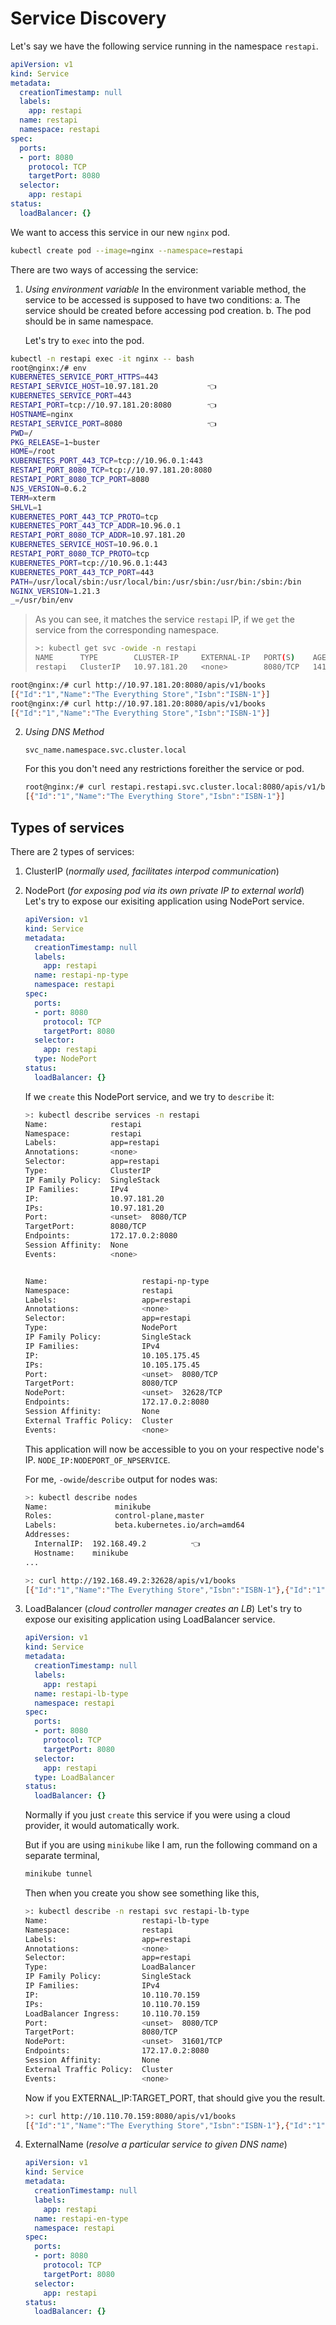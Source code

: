 # Service Discovery

Let's say we have the following service running in the namespace `restapi`.

```yaml
apiVersion: v1
kind: Service
metadata:
  creationTimestamp: null
  labels:
    app: restapi
  name: restapi
  namespace: restapi
spec:
  ports:
  - port: 8080
    protocol: TCP
    targetPort: 8080
  selector:
    app: restapi
status:
  loadBalancer: {}
```

We want to access this service in our new `nginx` pod.

```sh
kubectl create pod --image=nginx --namespace=restapi
```

There are two ways of accessing the service:

1. *Using environment variable*
   In the environment variable method, the service to be accessed is supposed to have two conditions:
   a.	The service should be created before accessing pod creation.
   b.	The pod should be in same namespace.

   Let's try to `exec` into the pod.

```sh
kubectl -n restapi exec -it nginx -- bash
root@nginx:/# env
KUBERNETES_SERVICE_PORT_HTTPS=443
RESTAPI_SERVICE_HOST=10.97.181.20			👈
KUBERNETES_SERVICE_PORT=443
RESTAPI_PORT=tcp://10.97.181.20:8080		👈
HOSTNAME=nginx
RESTAPI_SERVICE_PORT=8080					👈
PWD=/
PKG_RELEASE=1~buster
HOME=/root
KUBERNETES_PORT_443_TCP=tcp://10.96.0.1:443
RESTAPI_PORT_8080_TCP=tcp://10.97.181.20:8080
RESTAPI_PORT_8080_TCP_PORT=8080
NJS_VERSION=0.6.2
TERM=xterm
SHLVL=1
KUBERNETES_PORT_443_TCP_PROTO=tcp
KUBERNETES_PORT_443_TCP_ADDR=10.96.0.1
RESTAPI_PORT_8080_TCP_ADDR=10.97.181.20
KUBERNETES_SERVICE_HOST=10.96.0.1
RESTAPI_PORT_8080_TCP_PROTO=tcp
KUBERNETES_PORT=tcp://10.96.0.1:443
KUBERNETES_PORT_443_TCP_PORT=443
PATH=/usr/local/sbin:/usr/local/bin:/usr/sbin:/usr/bin:/sbin:/bin
NGINX_VERSION=1.21.3
_=/usr/bin/env
```

> As you can see, it matches the service `restapi` IP, if we `get` the service from the corresponding namespace.
>
> ```sh
> >: kubectl get svc -owide -n restapi
> NAME      TYPE        CLUSTER-IP     EXTERNAL-IP   PORT(S)    AGE    SELECTOR
> restapi   ClusterIP   10.97.181.20   <none>        8080/TCP   141m   app=restapi
> ```

```sh
root@nginx:/# curl http://10.97.181.20:8080/apis/v1/books
[{"Id":"1","Name":"The Everything Store","Isbn":"ISBN-1"}]
root@nginx:/# curl http://10.97.181.20:8080/apis/v1/books
[{"Id":"1","Name":"The Everything Store","Isbn":"ISBN-1"}]
```

2. *Using DNS Method*

   `svc_name.namespace.svc.cluster.local`

   For this you don't need any restrictions foreither the service or pod.

   ```sh
   root@nginx:/# curl restapi.restapi.svc.cluster.local:8080/apis/v1/books
   [{"Id":"1","Name":"The Everything Store","Isbn":"ISBN-1"}]
   ```

## Types of services

There are 2 types of services:

1. ClusterIP (*normally used, facilitates interpod communication*)

2. NodePort (*for exposing pod via its own private IP to external world*)
   Let's try to expose our exisiting application using NodePort service.

   ```yaml
   apiVersion: v1
   kind: Service
   metadata:
     creationTimestamp: null
     labels:
       app: restapi
     name: restapi-np-type
     namespace: restapi
   spec:
     ports:
     - port: 8080
       protocol: TCP
       targetPort: 8080
     selector:
       app: restapi
     type: NodePort
   status:
     loadBalancer: {}
   ```

   If we `create` this NodePort service, and we try to  `describe` it:

   ```sh
   >: kubectl describe services -n restapi
   Name:              restapi
   Namespace:         restapi
   Labels:            app=restapi
   Annotations:       <none>
   Selector:          app=restapi
   Type:              ClusterIP
   IP Family Policy:  SingleStack
   IP Families:       IPv4
   IP:                10.97.181.20
   IPs:               10.97.181.20
   Port:              <unset>  8080/TCP
   TargetPort:        8080/TCP
   Endpoints:         172.17.0.2:8080
   Session Affinity:  None
   Events:            <none>
   
   
   Name:                     restapi-np-type
   Namespace:                restapi
   Labels:                   app=restapi
   Annotations:              <none>
   Selector:                 app=restapi
   Type:                     NodePort
   IP Family Policy:         SingleStack
   IP Families:              IPv4
   IP:                       10.105.175.45
   IPs:                      10.105.175.45
   Port:                     <unset>  8080/TCP
   TargetPort:               8080/TCP
   NodePort:                 <unset>  32628/TCP
   Endpoints:                172.17.0.2:8080
   Session Affinity:         None
   External Traffic Policy:  Cluster
   Events:                   <none>
   ```

   This application will now be accessible to you on your respective node's IP.
   `NODE_IP:NODEPORT_OF_NPSERVICE`.

   For me,  `-owide`/`describe` output for nodes was:

   ```sh
   >: kubectl describe nodes 
   Name:               minikube
   Roles:              control-plane,master
   Labels:             beta.kubernetes.io/arch=amd64
   Addresses:
     InternalIP:  192.168.49.2 			👈
     Hostname:    minikube
   ...
   ```

   

   ```sh
   >: curl http://192.168.49.2:32628/apis/v1/books
   [{"Id":"1","Name":"The Everything Store","Isbn":"ISBN-1"},{"Id":"1","Name":"The Everything Store","Isbn":"ISBN-1"}]
   ```

   

3. LoadBalancer (*cloud controller manager creates an LB*)
   Let's try to expose our exisiting application using LoadBalancer service.

   ```yaml
   apiVersion: v1
   kind: Service
   metadata:
     creationTimestamp: null
     labels:
       app: restapi
     name: restapi-lb-type
     namespace: restapi
   spec:
     ports:
     - port: 8080
       protocol: TCP
       targetPort: 8080
     selector:
       app: restapi
     type: LoadBalancer
   status:
     loadBalancer: {}
   ```

   Normally if you just `create` this service if you were using a cloud provider, it would automatically work.

   But if you are using `minikube` like I am, run the following command on a separate terminal,

   ```sh
   minikube tunnel
   ```

   Then when you create you show see something like this,

   ```sh
   >: kubectl describe -n restapi svc restapi-lb-type 
   Name:                     restapi-lb-type
   Namespace:                restapi
   Labels:                   app=restapi
   Annotations:              <none>
   Selector:                 app=restapi
   Type:                     LoadBalancer
   IP Family Policy:         SingleStack
   IP Families:              IPv4
   IP:                       10.110.70.159
   IPs:                      10.110.70.159
   LoadBalancer Ingress:     10.110.70.159
   Port:                     <unset>  8080/TCP
   TargetPort:               8080/TCP
   NodePort:                 <unset>  31601/TCP
   Endpoints:                172.17.0.2:8080
   Session Affinity:         None
   External Traffic Policy:  Cluster
   Events:                   <none>
   ```

   Now if you EXTERNAL_IP:TARGET_PORT, that should give you the result.

   ```bash
   >: curl http://10.110.70.159:8080/apis/v1/books
   [{"Id":"1","Name":"The Everything Store","Isbn":"ISBN-1"},{"Id":"1","Name":"The Everything Store","Isbn":"ISBN-1"}]
   ```

4. ExternalName (*resolve a particular service to given DNS name*)

   ```yaml
   apiVersion: v1
   kind: Service
   metadata:
     creationTimestamp: null
     labels:
       app: restapi
     name: restapi-en-type
     namespace: restapi
   spec:
     ports:
     - port: 8080
       protocol: TCP
       targetPort: 8080
     selector:
       app: restapi
   status:
     loadBalancer: {}
   ```

   




